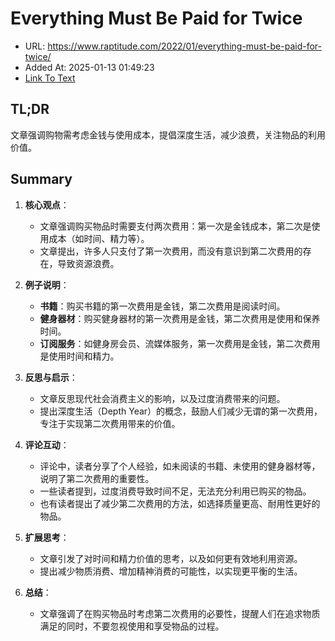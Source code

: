 # Everything Must Be Paid for Twice
- URL: https://www.raptitude.com/2022/01/everything-must-be-paid-for-twice/
- Added At: 2025-01-13 01:49:23
- [Link To Text](2025-01-13-everything-must-be-paid-for-twice_raw.md)

## TL;DR
文章强调购物需考虑金钱与使用成本，提倡深度生活，减少浪费，关注物品的利用价值。

## Summary
1. **核心观点**：
   - 文章强调购买物品时需要支付两次费用：第一次是金钱成本，第二次是使用成本（如时间、精力等）。
   - 文章提出，许多人只支付了第一次费用，而没有意识到第二次费用的存在，导致资源浪费。

2. **例子说明**：
   - **书籍**：购买书籍的第一次费用是金钱，第二次费用是阅读时间。
   - **健身器材**：购买健身器材的第一次费用是金钱，第二次费用是使用和保养时间。
   - **订阅服务**：如健身房会员、流媒体服务，第一次费用是金钱，第二次费用是使用时间和精力。

3. **反思与启示**：
   - 文章反思现代社会消费主义的影响，以及过度消费带来的问题。
   - 提出深度生活（Depth Year）的概念，鼓励人们减少无谓的第一次费用，专注于实现第二次费用带来的价值。

4. **评论互动**：
   - 评论中，读者分享了个人经验，如未阅读的书籍、未使用的健身器材等，说明了第二次费用的重要性。
   - 一些读者提到，过度消费导致时间不足，无法充分利用已购买的物品。
   - 也有读者提出了减少第二次费用的方法，如选择质量更高、耐用性更好的物品。

5. **扩展思考**：
   - 文章引发了对时间和精力价值的思考，以及如何更有效地利用资源。
   - 提出减少物质消费、增加精神消费的可能性，以实现更平衡的生活。

6. **总结**：
   - 文章强调了在购买物品时考虑第二次费用的必要性，提醒人们在追求物质满足的同时，不要忽视使用和享受物品的过程。
